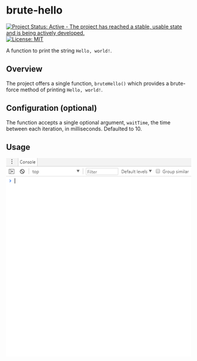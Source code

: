 # brute-hello

[![Project Status: Active - The project has reached a stable, usable state and is being actively developed.](http://www.repostatus.org/badges/latest/active.svg)](http://www.repostatus.org/#active)
[![License: MIT](https://img.shields.io/badge/License-MIT-yellow.svg)](https://opensource.org/licenses/MIT)

A function to print the string `Hello, world!`.

## Overview

The project offers a single function, `bruteHello()` which provides a brute-force method of printing `Hello, world!`. 

## Configuration (optional)

The function accepts a single optional argument, `waitTime`, the time between each iteration, in milliseconds. Defaulted to 10.

## Usage

![bruteHello](https://github.com/boristane/brute-hello/blob/master/img/demo.gif?raw=true) 